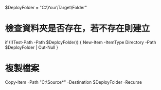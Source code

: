 $DeployFolder = "C:\Your\Target\Folder"

# 檢查資料夾是否存在，若不存在則建立
if (!(Test-Path -Path $DeployFolder)) {
    New-Item -ItemType Directory -Path $DeployFolder | Out-Null
}

# 複製檔案
Copy-Item -Path "C:\Source\*" -Destination $DeployFolder -Recurse